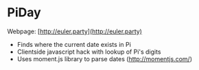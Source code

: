 # PiDay

Webpage: [http://euler.party](http://euler.party)

* Finds where the current date exists in Pi 
* Clientside javascript hack with lookup of Pi's digits
* Uses moment.js library to parse dates (http://momentjs.com/)

